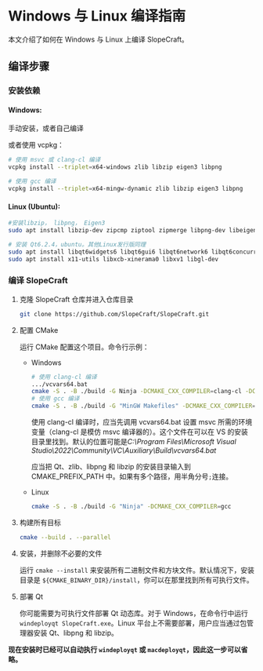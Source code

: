 # Windows 与 Linux 编译指南

本文介绍了如何在 Windows 与 Linux 上编译 SlopeCraft。

## 编译步骤

### 安装依赖

#### Windows:

手动安装，或者自己编译

或者使用 vcpkg：
```bash
# 使用 msvc 或 clang-cl 编译
vcpkg install --triplet=x64-windows zlib libzip eigen3 libpng

# 使用 gcc 编译
vcpkg install --triplet=x64-mingw-dynamic zlib libzip eigen3 libpng
```

#### Linux (Ubuntu):
```bash
#安装libzip， libpng， Eigen3
sudo apt install libzip-dev zipcmp ziptool zipmerge libpng-dev libeigen3-dev

# 安装 Qt6.2.4，ubuntu。其他Linux发行版同理
sudo apt install libqt6widgets6 libqt6gui6 libqt6network6 libqt6concurrent6 qt6-base-dev qt6-tools-dev-tools qt6-tools-dev qt6-l10n-tools
sudo apt install x11-utils libxcb-xinerama0 libxv1 libgl-dev
```

### 编译 SlopeCraft

1. 克隆 SlopeCraft 仓库并进入仓库目录

      ```bash
      git clone https://github.com/SlopeCraft/SlopeCraft.git
      ```

2. 配置 CMake

      运行 CMake 配置这个项目。命令行示例：
      - Windows

         ```bash
         # 使用 clang-cl 编译
         .../vcvars64.bat
         cmake -S . -B ./build -G Ninja -DCMAKE_CXX_COMPILER=clang-cl -DCMAKE_PREFIX_PATH=...
         # 使用 gcc 编译
         cmake -S . -B ./build -G "MinGW Makefiles" -DCMAKE_CXX_COMPILER=gcc -DCMAKE_PREFIX_PATH=...
         ```
         使用 clang-cl 编译时，应当先调用 vcvars64.bat 设置 msvc 所需的环境变量（clang-cl 是模仿 msvc 编译器的）。这个文件在可以在 VS 的安装目录里找到。默认的位置可能是*C:\Program Files\Microsoft Visual Studio\2022\Community\VC\Auxiliary\Build\vcvars64.bat*
         
         应当把 Qt、zlib、libpng 和 libzip 的安装目录输入到 CMAKE_PREFIX_PATH 中。如果有多个路径，用半角分号`;`连接。
      - Linux

         ```bash
         cmake -S . -B ./build -G "Ninja" -DCMAKE_CXX_COMPILER=gcc
         ```

3. 构建所有目标

      ```bash
      cmake --build . --parallel
      ```

4. 安装，并删除不必要的文件

      运行 `cmake --install` 来安装所有二进制文件和方块文件。默认情况下，安装目录是 `${CMAKE_BINARY_DIR}/install`，你可以在那里找到所有可执行文件。

5. 部署 Qt

      你可能需要为可执行文件部署 Qt 动态库。对于 Windows，在命令行中运行 `windeployqt SlopeCraft.exe`。Linux 平台上不需要部署，用户应当通过包管理器安装 Qt、libpng 和 libzip。

**现在安装时已经可以自动执行 `windeployqt` 或 `macdeployqt`，因此这一步可以省略。**